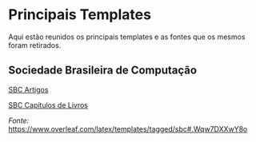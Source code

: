 # Principais Templates

Aqui estão reunidos os principais templates e as fontes que os mesmos foram retirados.

## Sociedade Brasileira de Computação

[SBC Artigos](https://www.overleaf.com/latex/templates/sbc-conferences-template/blbxwjwzdngr) 

[SBC Capítulos de Livros](https://www.overleaf.com/latex/templates/instructions-for-authors-of-sbc-book-chapters/yyfwffnhzzkg)

*Fonte:* https://www.overleaf.com/latex/templates/tagged/sbc#.Wqw7DXXwY8o
